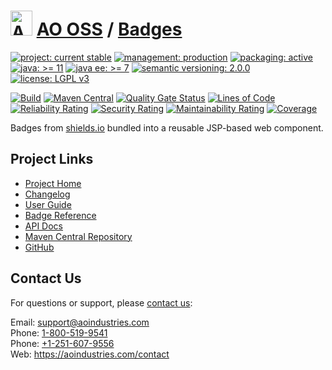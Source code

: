 # [<img src="ao-logo.png" alt="AO Logo" width="35" height="40">](https://github.com/ao-apps) [AO OSS](https://github.com/ao-apps/ao-oss) / [Badges](https://github.com/ao-apps/ao-badges)

[![project: current stable](https://oss.aoapps.com/ao-badges/project-current-stable.svg)](https://aoindustries.com/life-cycle#project-current-stable)
[![management: production](https://oss.aoapps.com/ao-badges/management-production.svg)](https://aoindustries.com/life-cycle#management-production)
[![packaging: active](https://oss.aoapps.com/ao-badges/packaging-active.svg)](https://aoindustries.com/life-cycle#packaging-active)  
[![java: &gt;= 11](https://oss.aoapps.com/ao-badges/java-11.svg)](https://docs.oracle.com/en/java/javase/11/)
[![java ee: &gt;= 7](https://oss.aoapps.com/ao-badges/javaee-7.svg)](https://docs.oracle.com/javaee/7/)
[![semantic versioning: 2.0.0](https://oss.aoapps.com/ao-badges/semver-2.0.0.svg)](http://semver.org/spec/v2.0.0.html)
[![license: LGPL v3](https://oss.aoapps.com/ao-badges/license-lgpl-3.0.svg)](https://www.gnu.org/licenses/lgpl-3.0)

[![Build](https://github.com/ao-apps/ao-badges/workflows/Build/badge.svg?branch=1.x)](https://github.com/ao-apps/ao-badges/actions?query=workflow%3ABuild)
[![Maven Central](https://maven-badges.herokuapp.com/maven-central/com.aoapps/ao-badges/badge.svg)](https://maven-badges.herokuapp.com/maven-central/com.aoapps/ao-badges)
[![Quality Gate Status](https://sonarcloud.io/api/project_badges/measure?branch=1.x&project=com.aoapps%3Aao-badges&metric=alert_status)](https://sonarcloud.io/dashboard?branch=1.x&id=com.aoapps%3Aao-badges)
[![Lines of Code](https://sonarcloud.io/api/project_badges/measure?branch=1.x&project=com.aoapps%3Aao-badges&metric=ncloc)](https://sonarcloud.io/component_measures?branch=1.x&id=com.aoapps%3Aao-badges&metric=ncloc)  
[![Reliability Rating](https://sonarcloud.io/api/project_badges/measure?branch=1.x&project=com.aoapps%3Aao-badges&metric=reliability_rating)](https://sonarcloud.io/component_measures?branch=1.x&id=com.aoapps%3Aao-badges&metric=Reliability)
[![Security Rating](https://sonarcloud.io/api/project_badges/measure?branch=1.x&project=com.aoapps%3Aao-badges&metric=security_rating)](https://sonarcloud.io/component_measures?branch=1.x&id=com.aoapps%3Aao-badges&metric=Security)
[![Maintainability Rating](https://sonarcloud.io/api/project_badges/measure?branch=1.x&project=com.aoapps%3Aao-badges&metric=sqale_rating)](https://sonarcloud.io/component_measures?branch=1.x&id=com.aoapps%3Aao-badges&metric=Maintainability)
[![Coverage](https://sonarcloud.io/api/project_badges/measure?branch=1.x&project=com.aoapps%3Aao-badges&metric=coverage)](https://sonarcloud.io/component_measures?branch=1.x&id=com.aoapps%3Aao-badges&metric=Coverage)

Badges from [shields.io](https://shields.io/) bundled into a reusable JSP-based web component.

## Project Links
* [Project Home](https://oss.aoapps.com/badges/)
* [Changelog](https://oss.aoapps.com/badges/changelog)
* [User Guide](https://oss.aoapps.com/badges/user-guide)
* [Badge Reference](https://oss.aoapps.com/badges/badge-reference)
* [API Docs](https://oss.aoapps.com/badges/apidocs/)
* [Maven Central Repository](https://search.maven.org/artifact/com.aoapps/ao-badges)
* [GitHub](https://github.com/ao-apps/ao-badges)

## Contact Us
For questions or support, please [contact us](https://aoindustries.com/contact):

Email: [support@aoindustries.com](mailto:support@aoindustries.com)  
Phone: [1-800-519-9541](tel:1-800-519-9541)  
Phone: [+1-251-607-9556](tel:+1-251-607-9556)  
Web: https://aoindustries.com/contact
